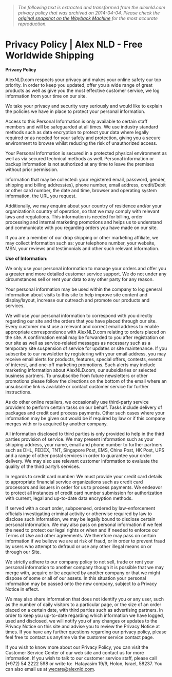 > *The following text is extracted and transformed from the alexnld.com privacy policy that was archived on 2014-04-04. Please check the [original snapshot on the Wayback Machine](https://web.archive.org/web/20140404044101id_/http%3A//alexnld.com/privacy-policy) for the most accurate reproduction.*

# Privacy Policy | Alex NLD - Free Worldwide Shipping

**Privacy Policy**

AlexNLD.com respects your privacy and makes your online safety our top priority. In order to keep you updated, offer you a wide range of great products as well as give you the most effective customer service, we log information from your time on our site.

We take your privacy and security very seriously and would like to explain the policies we have in place to protect your personal information.

Access to this Personal Information is only available to certain staff members and will be safeguarded at all times. We use industry standard methods such as data encryption to protect your data where legally required or as needed for your safety and protection, giving you a secure environment to browse whilst reducing the risk of unauthorized access.

Your Personal Information is secured in a protected physical environment as well as via secured technical methods as well. Personal information or backup information is not authorized at any time to leave the premises without prior permission.

Information that may be collected: your registered email, password, gender, shipping and billing address(es), phone number, email address, credit/Debit or other card number, the date and time, browser and operating system information, the URL you request.

Additionally, we may enquire about your country of residence and/or your organization’s country of operation, so that we may comply with relevant laws and regulations. This information is needed for billing, order processing and internal marketing promotions and helps us to understand and communicate with you regarding orders you have made on our site.

If you are a member of our drop shipping or other marketing affiliate, we may collect information such as: your telephone number, your website, MSN, your reviews and testimonials and other such relevant information.

**Use of Information:**

We only use your personal information to manage your orders and offer you a greater and more detailed customer service support. We do not under any circumstances sell or rent your data to any other party for any reason.

Your personal information may be used within the company to log general information about visits to this site to help improve site content and display/layout, increase our outreach and promote our products and services.

We will use your personal information to correspond with you directly regarding our site and the orders that you have placed through our site. Every customer must use a relevant and correct email address to enable appropriate correspondence with AlexNLD.com relating to orders placed on the site. A confirmation email may be forwarded to you after registration on our site as well as service-related messages as necessary such as a temporary site suspension of service for updates or site maintenance. If you subscribe to our newsletter by registering with your email address, you may receive email alerts for products, features, special offers, contests, events of interest, and one-off marketing promotions. Such alerts may include marketing information about AlexNLD.com, our subsidiaries or selected business partners. To unsubscribe from future newsletters or other promotions please follow the directions on the bottom of the email where an unsubscribe link is available or contact customer service for further instructions.

As do other online retailers, we occasionally use third-party service providers to perform certain tasks on our behalf. Tasks include delivery of packages and credit card process payments. Other such cases where your information may be given out would be if required by law or if this company merges with or is acquired by another company.

All information disclosed to third parties is only provided to help in the third parties provision of service. We may present information such as your shipping address, your name, email and phone number to further partners such as DHL, FEDEX, TNT, Singapore Post, EMS, China Post, HK Post, UPS and a range of other postal services in order to guarantee your order delivery. We may also use relevant customer information to evaluate the quality of the third party’s services.

In regards to credit card number: We must provide your credit card details to appropriate financial service organizations such as credit card processors and issuers in order for us to process payments. We endeavor to protect all instances of credit card number submission for authorization with current, legal and up-to-date data encryption methods.

If served with a court order, subpoenaed, ordered by law-enforcement officials investigating criminal activity or otherwise required by law to disclose such information, we may be legally bound to disclose certain personal information. We may also pass on personal information if we feel the need to protect our legal rights or when and if needed to enforce our Terms of Use and other agreements. We therefore may pass on certain information if we believe we are at risk of fraud, or in order to prevent fraud by users who attempt to defraud or use any other illegal means on or through our Site.

We strictly adhere to our company policy to not sell, trade or rent your personal information to another company though it is possible that we may merge with, acquire or be acquired by another company or that we might dispose of some or all of our assets. In this situation your personal information may be passed onto the new company, subject to a Privacy Notice in effect.

We may also share information that does not identify you or any user, such as the number of daily visitors to a particular page, or the size of an order placed on a certain date, with third parties such as advertising partners. In order to keep you up-to-date regarding which information we have logged, used and disclosed, we will notify you of any changes or updates to the Privacy Notice on this site and advise you to review the Privacy Notice at times. If you have any further questions regarding our privacy policy, please feel free to contact us anytime via the customer service contact page.

If you wish to know more about our Privacy Policy, you can visit the Customer Service Center of our web site and contact us for more information. If you wish to talk to our customer service staff, please call (+972) 54 2222 598 or write to:  Hatayasim 19/9, Holon, Israel, 58237. You can also email us at [wecare@alexnld.com](mailto:wecare@alexnld.com).
